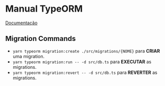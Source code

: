 # Manual TypeORM

[Documentação](https://typeorm.io/)

## Migration Commands

* `yarn typeorm migration:create ./src/migrations/{NOME}` para **CRIAR** uma migration.
* `yarn typeorm migration:run -- -d src/db.ts` para **EXECUTAR** as migrations.
* `yarn typeorm migration:revert -- -d src/db.ts` para **REVERTER** as migrations.
